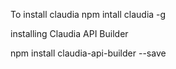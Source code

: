 
To install  claudia
npm intall claudia -g

installing Claudia API Builder

npm install claudia-api-builder --save
